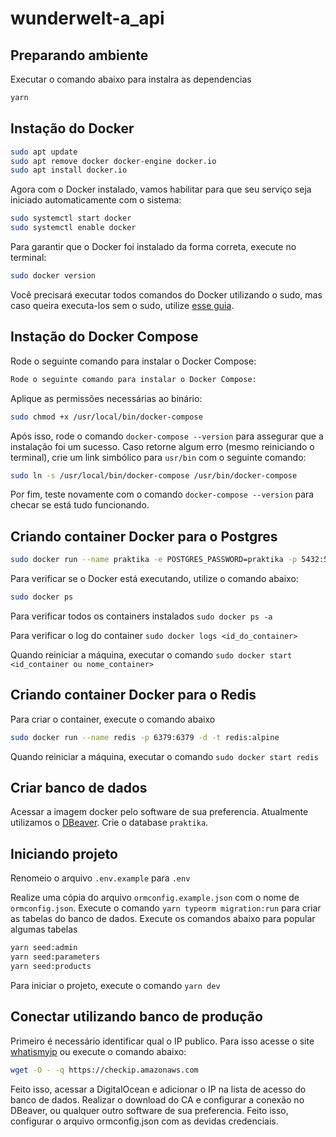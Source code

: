 # wunderwelt-a_api

## Preparando ambiente
Executar o comando abaixo para instalra as dependencias
```bash
yarn
```

## Instação do Docker

```bash
sudo apt update
sudo apt remove docker docker-engine docker.io
sudo apt install docker.io
```
Agora com o Docker instalado, vamos habilitar para que seu serviço seja iniciado automaticamente com o sistema:
```bash
sudo systemctl start docker
sudo systemctl enable docker
```
Para garantir que o Docker foi instalado da forma correta, execute no terminal:
```bash
sudo docker version
```
Você precisará executar todos comandos do Docker utilizando o sudo, mas caso queira executa-los sem o sudo, utilize [esse guia](https://docs.docker.com/engine/install/linux-postinstall/#manage-docker-as-a-non-root-user).

## Instação do Docker Compose
Rode o seguinte comando para instalar o Docker Compose:
```bash
Rode o seguinte comando para instalar o Docker Compose:
```
Aplique as permissões necessárias ao binário:
```bash
sudo chmod +x /usr/local/bin/docker-compose
```
Após isso, rode o comando `docker-compose --version` para assegurar que a instalação foi um sucesso. Caso retorne algum erro (mesmo reiniciando o terminal), crie um link simbólico para `usr/bin` com o seguinte comando:

```bash
sudo ln -s /usr/local/bin/docker-compose /usr/bin/docker-compose
```

Por fim, teste novamente com o comando `docker-compose --version` para checar se está tudo funcionando.

## Criando container Docker para o Postgres
```bash
sudo docker run --name praktika -e POSTGRES_PASSWORD=praktika -p 5432:5432 -d postgres
```
Para verificar se o Docker está executando, utilize o comando abaixo:
```bash
sudo docker ps
```

Para verificar todos os containers instalados `sudo docker ps -a`

Para verificar o log do container `sudo docker logs <id_do_container>`

Quando reiniciar a máquina, executar o comando `sudo docker start <id_container ou nome_container>`

## Criando container Docker para o Redis
Para criar o container, execute o comando abaixo
```bash
sudo docker run --name redis -p 6379:6379 -d -t redis:alpine
```
Quando reiniciar a máquina, executar o comando `sudo docker start redis`

## Criar banco de dados
Acessar a imagem docker pelo software de sua preferencia. Atualmente utilizamos o [DBeaver](https://dbeaver.io/download/).
Crie o database `praktika`.

## Iniciando projeto
Renomeio o arquivo `.env.example` para `.env`

Realize uma cópia do arquivo `ormconfig.example.json` com o nome de `ormconfig.json`.
Execute o comando `yarn typeorm migration:run` para criar as tabelas do banco de dados.
Execute os comandos abaixo para popular algumas tabelas
```bash
yarn seed:admin
yarn seed:parameters
yarn seed:products
```

Para iniciar o projeto, execute o comando `yarn dev`

## Conectar utilizando banco de produção
Primeiro é necessário identificar qual o IP publico. Para isso acesse o site [whatismyip](https://www.whatismyip.com/) ou execute o comando abaixo:
```bash
wget -O - -q https://checkip.amazonaws.com
```
Feito isso, acessar a DigitalOcean e adicionar o IP na lista de acesso do banco de dados.
Realizar o download do CA e configurar a conexão no DBeaver, ou qualquer outro software de sua preferencia.
Feito isso, configurar o arquivo ormconfig.json com as devidas credenciais.
